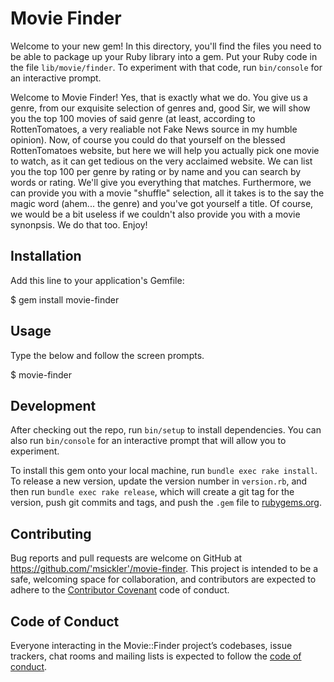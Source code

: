 # Movie Finder

Welcome to your new gem! In this directory, you'll find the files you need to be able to package up your Ruby library into a gem. Put your Ruby code in the file `lib/movie/finder`. To experiment with that code, run `bin/console` for an interactive prompt.

Welcome to Movie Finder! Yes, that is exactly what we do. You give us a genre, from our exquisite selection of genres and, good Sir, we will show you the top 100 movies of said genre (at least, according to RottenTomatoes, a very realiable not Fake News source in my humble opinion).
Now, of course you could do that yourself on the blessed RottenTomatoes website, but here we will help you actually pick one movie to watch, as it can get tedious on the very acclaimed website.
We can list you the top 100 per genre by rating or by name and you can search by words or rating. We'll give you everything that matches.
Furthermore, we can provide you with a movie "shuffle" selection, all it takes is to the say the magic word (ahem... the genre) and you've got yourself a title.
Of course, we would be a bit useless if we couldn't also provide you with a movie synonpsis. We do that too.
Enjoy!

## Installation

Add this line to your application's Gemfile:

$ gem install movie-finder

## Usage

Type the below and follow the screen prompts.

$ movie-finder

## Development

After checking out the repo, run `bin/setup` to install dependencies. You can also run `bin/console` for an interactive prompt that will allow you to experiment.

To install this gem onto your local machine, run `bundle exec rake install`. To release a new version, update the version number in `version.rb`, and then run `bundle exec rake release`, which will create a git tag for the version, push git commits and tags, and push the `.gem` file to [rubygems.org](https://rubygems.org).

## Contributing

Bug reports and pull requests are welcome on GitHub at https://github.com/'msickler'/movie-finder. This project is intended to be a safe, welcoming space for collaboration, and contributors are expected to adhere to the [Contributor Covenant](http://contributor-covenant.org) code of conduct.

## Code of Conduct

Everyone interacting in the Movie::Finder project’s codebases, issue trackers, chat rooms and mailing lists is expected to follow the [code of conduct](https://github.com/'msickler'/movie-finder/blob/master/CODE_OF_CONDUCT.md).
